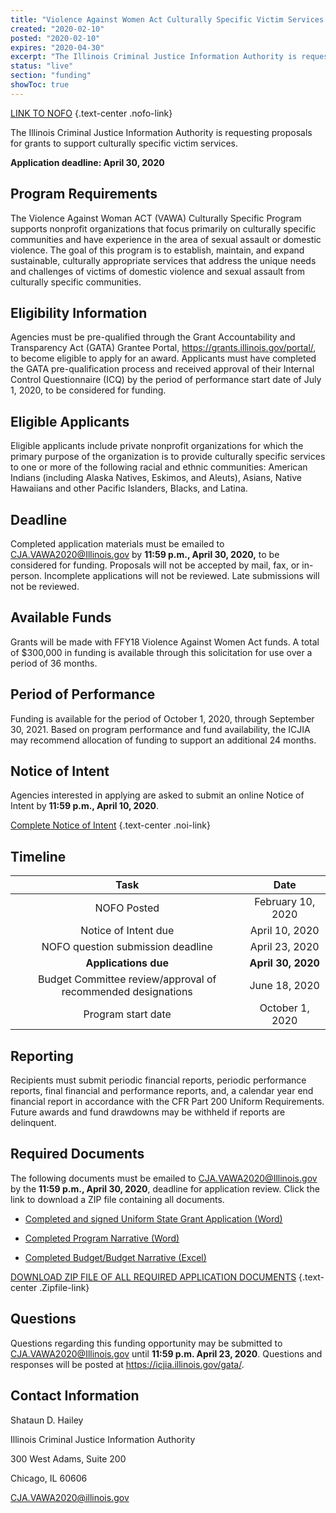 ```yaml
---
title: "Violence Against Women Act Culturally Specific Victim Services (VAWACS)"
created: "2020-02-10"
posted: "2020-02-10"
expires: "2020-04-30"
excerpt: "The Illinois Criminal Justice Information Authority is requesting proposals for grants to support culturally specific victim services."
status: "live"
section: "funding"
showToc: true
---
```


[LINK TO NOFO](VAWACulturallySpecificNOFO1-SDH.pdf) {.text-center .nofo-link}

The Illinois Criminal Justice Information Authority is requesting proposals for grants to support culturally specific victim services.

**Application deadline: April 30, 2020**

## Program Requirements

The Violence Against Woman ACT (VAWA) Culturally Specific Program supports nonprofit organizations that focus primarily on culturally specific communities and have experience in the area of sexual assault or domestic violence. The goal of this program is to establish, maintain, and expand sustainable, culturally appropriate services that address the unique needs and challenges of victims of domestic violence and sexual assault from culturally specific communities.

## Eligibility Information

Agencies must be pre-qualified through the Grant Accountability and Transparency Act (GATA) Grantee Portal, https://grants.illinois.gov/portal/, to become eligible to apply for an award. Applicants must have completed the GATA pre-qualification process and received approval of their Internal Control Questionnaire (ICQ) by the period of performance start date of July 1, 2020, to be considered for funding.

## Eligible Applicants

Eligible applicants include private nonprofit organizations for which the primary purpose of the organization is to provide culturally specific services to one or more of the following racial and ethnic communities: American Indians (including Alaska Natives, Eskimos, and Aleuts), Asians, Native Hawaiians and other Pacific Islanders, Blacks, and Latina.

## Deadline

Completed application materials must be emailed to CJA.VAWA2020@Illinois.gov by **11:59 p.m., April 30, 2020,** to be considered for funding. Proposals will not be accepted by mail, fax, or in-person. Incomplete applications will not be reviewed. Late submissions will not be reviewed.

## Available Funds

Grants will be made with FFY18 Violence Against Women Act funds. A total of \$300,000 in funding is available through this solicitation for use over a period of 36 months.

## Period of Performance

Funding is available for the period of October 1, 2020, through September 30, 2021. Based on program performance and fund availability, the ICJIA may recommend allocation of funding to support an additional 24 months.

## Notice of Intent

Agencies interested in applying are asked to submit an online Notice of Intent by **11:59 p.m., April 10, 2020**.

[Complete Notice of Intent](https://icjia.az1.qualtrics.com/jfe/form/SV_bsaZQX2yh20n5mR) {.text-center .noi-link}

## Timeline

|                           **Task**                           |      **Date**      |
| :----------------------------------------------------------: | :----------------: |
|                         NOFO Posted                          | February 10, 2020  |
|                     Notice of Intent due                     |   April 10, 2020   |
|              NOFO question submission deadline               |   April 23, 2020   |
|                     **Applications due**                     | **April 30, 2020** |
| Budget Committee review/approval of recommended designations |   June 18, 2020    |
|                      Program start date                      |  October 1, 2020   |

## Reporting

Recipients must submit periodic financial reports, periodic performance reports, final financial and performance reports, and, a calendar year end financial report in accordance with the CFR Part 200 Uniform Requirements. Future awards and fund drawdowns may be withheld if reports are delinquent.

## Required Documents

The following documents must be emailed to CJA.VAWA2020@Illinois.gov by the **11:59 p.m., April 30, 2020**, deadline for application review. Click the link to download a ZIP file containing all documents.

- [Completed and signed Uniform State Grant Application (Word)](CulturallySpecificApplication.docx)

- [Completed Program Narrative (Word)](CulturallySpecificNarrative.docx)

- [Completed Budget/Budget Narrative (Excel)](CulturallySpecificBudget.xlsx)

[DOWNLOAD ZIP FILE OF ALL REQUIRED APPLICATION DOCUMENTS](CulturallySpecificZip.zip) {.text-center .Zipfile-link}

## Questions

Questions regarding this funding opportunity may be submitted to CJA.VAWA2020@Illinois.gov until **11:59 p.m. April 23, 2020**. Questions and responses will be posted at https://icjia.illinois.gov/gata/.

## Contact Information

Shataun D. Hailey

Illinois Criminal Justice Information Authority

300 West Adams, Suite 200

Chicago, IL 60606

CJA.VAWA2020@illinois.gov
